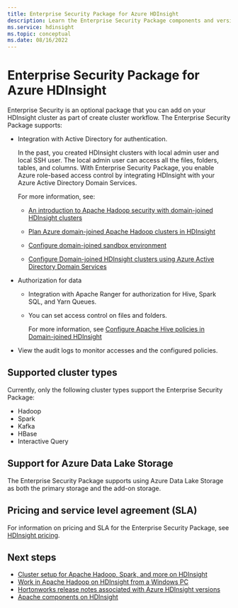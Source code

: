 ```yaml
---
title: Enterprise Security Package for Azure HDInsight
description: Learn the Enterprise Security Package components and versions in Azure HDInsight.
ms.service: hdinsight
ms.topic: conceptual
ms.date: 08/16/2022
---
```


# Enterprise Security Package for Azure HDInsight

Enterprise Security is an optional package that you can add on your HDInsight cluster as part of create cluster workflow. The Enterprise Security Package supports:

* Integration with Active Directory for authentication.

    In the past, you created HDInsight clusters with local admin user and local SSH user. The local admin user can access all the files, folders, tables, and columns.  With  Enterprise Security Package, you enable Azure role-based access control by integrating HDInsight with your Azure Active Directory Domain Services.

    For more information, see:

    * [An introduction to Apache Hadoop security with domain-joined HDInsight clusters](./domain-joined/hdinsight-security-overview.md)

    * [Plan Azure domain-joined Apache Hadoop clusters in HDInsight](./domain-joined/apache-domain-joined-architecture.md)

    * [Configure domain-joined sandbox environment](./domain-joined/apache-domain-joined-configure-using-azure-adds.md)

    * [Configure Domain-joined HDInsight clusters using Azure Active Directory Domain Services](./domain-joined/apache-domain-joined-configure-using-azure-adds.md)

* Authorization for data

  * Integration with Apache Ranger for authorization for Hive, Spark SQL, and Yarn Queues.
  * You can set access control on files and folders.

    For more information, see [Configure Apache Hive policies in Domain-joined HDInsight](./domain-joined/apache-domain-joined-run-hive.md)

* View the audit logs to monitor accesses and the configured policies.

## Supported cluster types

Currently, only the following cluster types support the Enterprise Security Package:

* Hadoop
* Spark
* Kafka
* HBase
* Interactive Query

## Support for Azure Data Lake Storage

The Enterprise Security Package supports using Azure Data Lake Storage as both the primary storage and the add-on storage.

## Pricing and service level agreement (SLA)

For information on pricing and SLA for the Enterprise Security Package, see [HDInsight pricing](https://azure.microsoft.com/pricing/details/hdinsight/).

## Next steps

* [Cluster setup for Apache Hadoop, Spark, and more on HDInsight](hdinsight-hadoop-provision-linux-clusters.md)
* [Work in Apache Hadoop on HDInsight from a Windows PC](hdinsight-hadoop-windows-tools.md)
* [Hortonworks release notes associated with Azure HDInsight versions](./hortonworks-release-notes.md)
* [Apache components on HDInsight](./hdinsight-component-versioning.md)
